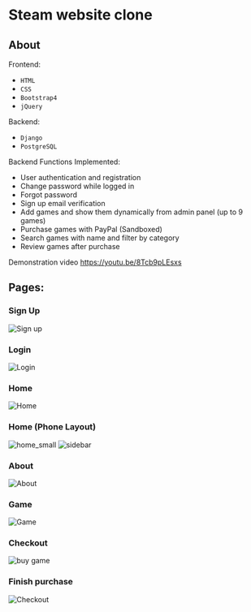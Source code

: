 # Steam website clone

## About 
Frontend:
- `HTML` 
- `CSS` 
- `Bootstrap4` 
- `jQuery`

Backend: 
- `Django` 
- `PostgreSQL`

Backend Functions Implemented:
- User authentication and registration
- Change password while logged in
- Forgot password
- Sign up email verification
- Add games and show them dynamically from admin panel (up to 9 games)
- Purchase games with PayPal (Sandboxed)
- Search games with name and filter by category
- Review games after purchase

Demonstration video
https://youtu.be/8Tcb9pLEsxs

##  Pages:
### Sign Up
![Sign up](https://github.com/MazenYasser/steam-clone/assets/20987776/f2f0f1f0-fe91-4672-a1ba-985376158ee6)

### Login
![Login](https://github.com/MazenYasser/steam-clone/assets/20987776/8620f9c9-e41d-4e05-87d8-0db46faff4fc)

### Home
![Home](https://github.com/MazenYasser/steam-clone/assets/20987776/2f2da74c-36be-49e3-acb6-e13743794b1d)

### Home (Phone Layout)
![home_small](https://user-images.githubusercontent.com/20987776/226941792-892156e9-da8e-434a-b7ce-d214edb5ece7.jpeg)
![sidebar](https://user-images.githubusercontent.com/20987776/226942207-d4cc513e-253b-4677-9f9c-53a7bd2ea5af.jpeg)

### About
![About](https://github.com/MazenYasser/steam-clone/assets/20987776/423a0677-24c9-4efd-970e-83fa63c7ee3f)

### Game
![Game](https://github.com/MazenYasser/steam-clone/assets/20987776/454d5c63-c4f7-4599-b3dd-43060f52a28f)

### Checkout
![buy game](https://github.com/MazenYasser/steam-clone/assets/20987776/0c4a08a6-c99c-4d0c-98b8-ff3f3bbba3a7)

### Finish purchase
![Checkout](https://github.com/MazenYasser/steam-clone/assets/20987776/0036cd83-4993-4064-97c6-9ca4347b913e)
